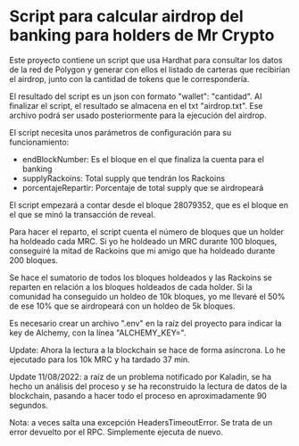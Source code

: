# Script para calcular airdrop del banking para holders de Mr Crypto

Este proyecto contiene un script que usa Hardhat para consultar los datos de la red de Polygon y generar con ellos el listado de carteras que recibirían el airdrop, junto con la cantidad de tokens que le correspondería.

El resultado del script es un json con formato "wallet": "cantidad". Al finalizar el script, el resultado se almacena en el txt "airdrop.txt". Ese archivo podrá ser usado posteriormente para la ejecución del airdrop.

El script necesita unos parámetros de configuración para su funcionamiento:

- endBlockNumber: Es el bloque en el que finaliza la cuenta para el banking
- supplyRackoins: Total supply que tendrán los Rackoins
- porcentajeRepartir: Porcentaje de total supply que se airdropeará

El script empezará a contar desde el bloque 28079352, que es el bloque en el que se minó la transacción de reveal.

Para hacer el reparto, el script cuenta el número de bloques que un holder ha holdeado cada MRC. Si yo he holdeado un MRC durante 100 bloques, conseguiré la mitad de Rackoins que mi amigo que ha holdeado durante 200 bloques.

Se hace el sumatorio de todos los bloques holdeados y las Rackoins se reparten en relación a los bloques holdeados de cada holder. Si la comunidad ha conseguido un holdeo de 10k bloques, yo me llevaré el 50% de ese 10% que se airdropeará con un holdeo de 5k bloques.

Es necesario crear un archivo ".env" en la raíz del proyecto para indicar la key de Alchemy, con la línea "ALCHEMY_KEY=<key>".

Update: Ahora la lectura a la blockchain se hace de forma asíncrona. Lo he ejecutado para los 10k MRC y ha tardado 37 min.

Update 11/08/2022: a raíz de un problema notificado por Kaladin, se ha hecho un análisis del proceso y se ha reconstruido la lectura de datos de la blockchain, pasando a hacer todo el proceso en aproximadamente 90 segundos.

Nota: a veces salta una excepción HeadersTimeoutError. Se trata de un error devuelto por el RPC. Simplemente ejecuta de nuevo.
